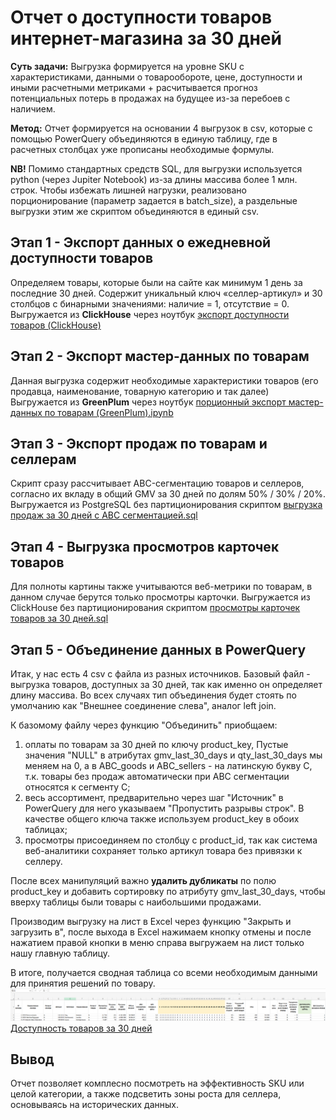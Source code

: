 # Отчет о доступности товаров интернет-магазина за 30 дней
**Суть задачи:** Выгрузка формируется на уровне SKU с характеристиками, данными о товарообороте, цене, доступности и иными расчетными метриками + расчитывается прогноз потенциальных потерь в продажах на будущее из-за перебоев с наличием.

**Метод:** Отчет формируется на основании 4 выгрузок в csv, которые с помощью PowerQuery объединяются в единую таблицу, где в расчетных столбцах уже прописаны необходимые формулы.

**NB!** Помимо стандартных средств SQL, для выгрузки используется python (через Jupiter Notebook) из-за длины массива более 1 млн. строк. Чтобы избежать лишней нагрузки, реализовано порционирование (параметр задается в batch_size), а раздельные выгрузки этим же скриптом объединяются в единый csv.

## Этап 1 - Экспорт данных о ежедневной доступности товаров
Определяем товары, которые были на сайте как минимум 1 день за последние 30 дней. Содержит уникальный ключ «селлер-артикул» и 30 столбцов с бинарными значениями: наличие = 1, отсутствие = 0.
Выгружается из **ClickHouse** через ноутбук [экспорт доступности товаров (ClickHouse)](https://github.com/v-khlyzov/last-30-days-products-availability-peport/blob/da9a1c4b88c78e0a5d984bc2016f01471677a8b6/jupiter-notebooks/%D0%BF%D0%BE%D1%80%D1%86%D0%B8%D0%BE%D0%BD%D0%BD%D1%8B%D0%B9%20%D1%8D%D0%BA%D1%81%D0%BF%D0%BE%D1%80%D1%82%20%D0%B4%D0%BE%D1%81%D1%82%D1%83%D0%BF%D0%BD%D0%BE%D1%81%D1%82%D0%B8%20%D1%82%D0%BE%D0%B2%D0%B0%D1%80%D0%BE%D0%B2%20(ClickHouse).ipynb)

## Этап 2 - Экспорт мастер-данных по товарам
Данная выгрузка содержит необходимые характеристики товаров (его продавца, наименование, товарную категорию и так далее)
Выгружается из **GreenPlum** через ноутбук [порционный экспорт мастер-данных по товарам (GreenPlum).ipynb](https://github.com/v-khlyzov/last-30-days-products-availability-peport/blob/e0a0ad8ec92a25c54b66cd23107c73a4580f2f13/jupiter-notebooks/%D0%BF%D0%BE%D1%80%D1%86%D0%B8%D0%BE%D0%BD%D0%BD%D1%8B%D0%B9%20%D1%8D%D0%BA%D1%81%D0%BF%D0%BE%D1%80%D1%82%20%D0%BC%D0%B0%D1%81%D1%82%D0%B5%D1%80-%D0%B4%D0%B0%D0%BD%D0%BD%D1%8B%D1%85%20%D0%BF%D0%BE%20%D1%82%D0%BE%D0%B2%D0%B0%D1%80%D0%B0%D0%BC%20(GreenPlum).ipynb)

## Этап 3 - Экспорт продаж по товарам и селлерам
Скрипт сразу рассчитывает ABC-сегментацию товаров и селлеров, согласно их вкладу в общий GMV за 30 дней по долям 50% / 30% / 20%.
Выгружается из PostgreSQL без партиционирования скриптом [выгрузка продаж за 30 дней с ABC сегментацией.sql](https://github.com/v-khlyzov/last-30-days-products-availability-peport/blob/e0a0ad8ec92a25c54b66cd23107c73a4580f2f13/sql-scripts/%D0%B2%D1%8B%D0%B3%D1%80%D1%83%D0%B7%D0%BA%D0%B0%20%D0%BF%D1%80%D0%BE%D0%B4%D0%B0%D0%B6%20%D0%B7%D0%B0%2030%20%D0%B4%D0%BD%D0%B5%D0%B9%20%D1%81%20ABC%20%D1%81%D0%B5%D0%B3%D0%BC%D0%B5%D0%BD%D1%82%D0%B0%D1%86%D0%B8%D0%B5%D0%B9.sql)

## Этап 4 - Выгрузка просмотров карточек товаров
Для полноты картины также учитываются веб-метрики по товарам, в данном случае берутся только просмотры карточки.
Выгружается из ClickHouse без партиционирования скриптом [просмотры карточек товаров за 30 дней.sql](https://github.com/v-khlyzov/last-30-days-products-availability-peport/blob/e0a0ad8ec92a25c54b66cd23107c73a4580f2f13/sql-scripts/%D0%BF%D1%80%D0%BE%D1%81%D0%BC%D0%BE%D1%82%D1%80%D1%8B%20%D0%BA%D0%B0%D1%80%D1%82%D0%BE%D1%87%D0%B5%D0%BA%20%D1%82%D0%BE%D0%B2%D0%B0%D1%80%D0%BE%D0%B2%20%D0%B7%D0%B0%2030%20%D0%B4%D0%BD%D0%B5%D0%B9.sql)

## Этап 5 - Объединение данных в PowerQuery
Итак, у нас есть 4 csv с файла из разных источников. Базовый файл - выгрузка товаров, доступных за 30 дней, так как именно он определяет длину массива. Во всех случаях тип объединения будет стоять по умолчанию как "Внешнее соединение слева", аналог left join.

К базомому файлу через функцию "Объединить" приобщаем:
1. оплаты по товарам за 30 дней по ключу product_key, Пустые значения "NULL" в атрибутах gmv_last_30_days и qty_last_30_days мы меняем на 0, а в ABC_goods и ABC_sellers - на латинскую букву C, т.к. товары без продаж автоматически при ABC сегментации относятся к сегменту C;
2. весь ассортимент, предварительно через шаг "Источник" в PowerQuery для него указываем "Пропустить разрывы строк". В качестве общего ключа также используем product_key в обоих таблицах;
3. просмотры присоединяем по столбцу с product_id, так как система веб-аналитики сохраняет только артикул товара без привязки к селлеру.

После всех манипуляций важно **удалить дубликаты** по полю product_key и добавить сортировку по атрибуту gmv_last_30_days, чтобы вверху таблицы были товары с наибольшими продажами.

Производим выгрузку на лист в Excel через функцию "Закрыть и загрузить в", после выхода в Excel нажимаем кнопку отмены и после нажатием правой кнопки в меню справа выгружаем на лист только нашу главную таблицу.

В итоге, получается сводная таблица со всеми необходимым данными для принятия решений по товару.
![Доступность товаров за 30 дней](https://github.com/v-khlyzov/last-30-days-products-availability-peport/blob/aa112219a796d8b7338c0c7635c8a56459642b06/images/%D0%94%D0%BE%D1%81%D1%82%D1%83%D0%BF%D0%BD%D0%BE%D1%81%D1%82%D1%8C%20%D1%82%D0%BE%D0%B2%D0%B0%D1%80%D0%BE%D0%B2%20%D0%B7%D0%B0%2030%20%D0%B4%D0%BD%D0%B5%D0%B9.png)
[Доступность товаров за 30 дней](https://1drv.ms/x/c/312bded3bb6cfc05/EQvgyD9VB1FCjwuqH7ztWw4BmgDnL92vFLkcpj8dAiOiyQ?e=u36LJf)

## Вывод
Отчет позволяет комплесно посмотреть на эффективность SKU или целой категории, а также подсветить зоны роста для селлера, основываясь на исторических данных.
